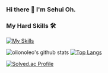 ### Hi there 👋 I'm Sehui Oh.

### My Hard Skills 🛠️
[![My Skills](https://skillicons.dev/icons?i=figma,photoshop,premiere,illustrator,ae,swift&theme=light)](https://skillicons.dev)


<!--
**olionoleo/olionoleo** is a ✨ _special_ ✨ repository because its `README.md` (this file) appears on your GitHub profile.

Here are some ideas to get you started:

- 🔭 I’m currently working on ...
- 🌱 I’m currently learning ...
- 👯 I’m looking to collaborate on ...
- 🤔 I’m looking for help with ...
- 💬 Ask me about ...
- 📫 How to reach me: ...
- 😄 Pronouns: ...
- ⚡ Fun fact: ...
-->


 ![olionoleo's github stats](https://github-readme-stats.vercel.app/api?username=olionoleo&show_icons=true)
[![Top Langs](https://github-readme-stats.vercel.app/api/top-langs/?username=olionoleo)](https://github.com/olionoleo/github-readme-stats)

[![Solved.ac Profile](http://mazassumnida.wtf/api/generate_badge?boj=olionoleo)](https://solved.ac/olionoleo)<br/>

